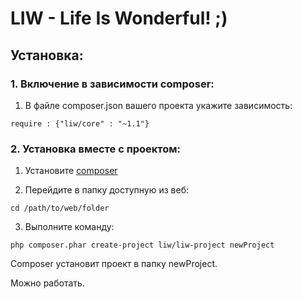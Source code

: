 # LIW - Life Is Wonderful! ;) #

## Установка: ##

### 1. Включение в зависимости composer: ###
1. В файле composer.json вашего проекта укажите зависимость:
```
require : {"liw/core" : "~1.1"}
```

### 2. Установка вместе с проектом: ###
1. Установите [composer](https://getcomposer.org/doc/00-intro.md)

2. Перейдите в папку доступную из веб:
```
cd /path/to/web/folder
```

3. Выполните команду:
```
php composer.phar create-project liw/liw-project newProject
```

Composer установит проект в папку newProject.

Можно работать.
